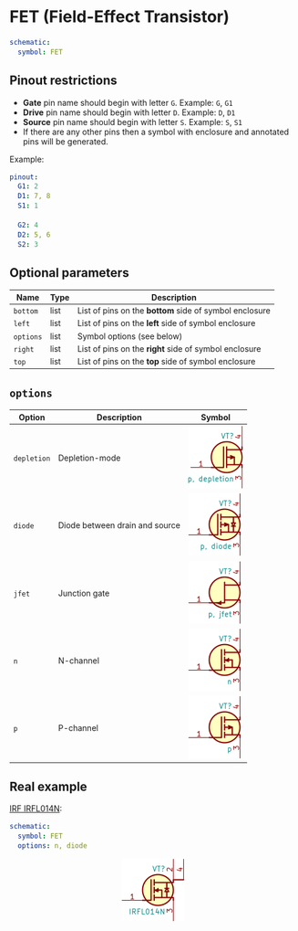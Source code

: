 FET (Field-Effect Transistor)
=============================

```yaml
schematic:
  symbol: FET
```

Pinout restrictions
-------------------

* **Gate** pin name should begin with letter `G`. Example: `G`, `G1`
* **Drive** pin name should begin with letter `D`. Example: `D`, `D1`
* **Source** pin name should begin with letter `S`. Example: `S`, `S1`
* If there are any other pins then a symbol with enclosure and annotated pins will be generated.

Example:

```yaml
pinout:
  G1: 2
  D1: 7, 8
  S1: 1

  G2: 4
  D2: 5, 6
  S2: 3
```

Optional parameters
-------------------

| Name | Type | Description |
|------|------|-------------|
| `bottom` | list | List of pins on the **bottom** side of symbol enclosure |
| `left` | list | List of pins on the **left** side of symbol enclosure |
| `options` | list | Symbol options (see below) |
| `right` | list | List of pins on the **right** side of symbol enclosure |
| `top` | list | List of pins on the **top** side of symbol enclosure |

`options`
---------

| Option | Description | Symbol |
|--------|-------------|--------|
| `depletion` | Depletion-mode | <img src="/img/symbols/fet/depletion.svg" width="96" alt="Depletion-mode FET"> |
| `diode` | Diode between drain and source | <img src="/img/symbols/fet/diode.svg" width="92" alt="FET with diode"> |
| `jfet` |  Junction gate | <img src="/img/symbols/fet/jfet.svg" width="92" alt="JFET"> |
| `n` | N-channel | <img src="/img/symbols/fet/n.svg" width="92" alt="N-channel FET"> |
| `p` | P-channel | <img src="/img/symbols/fet/p.svg" width="92" alt="P-channel FET"> |

Real example
------------

[IRF IRFL014N](https://github.com/qeda/library/blob/master/irf/irfl014n.yaml):

```yaml
schematic:
  symbol: FET
  options: n, diode
```

<center><img src="/img/symbols/fet/irfl014n.svg" width="110" alt="IRF IRFL014N"></center>
